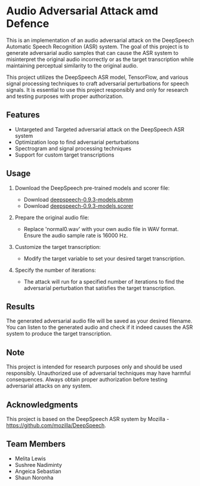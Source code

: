 # Audio Adversarial Attack amd Defence
This is an implementation of an audio adversarial attack on the DeepSpeech Automatic Speech Recognition (ASR) system. The goal of this project is to generate adversarial audio samples that can cause the ASR system to misinterpret the original audio incorrectly or as the target transcription while maintaining perceptual similarity to the original audio.

This project utilizes the DeepSpeech ASR model, TensorFlow, and various signal processing techniques to craft adversarial perturbations for speech signals. It is essential to use this project responsibly and only for research and testing purposes with proper authorization.

## Features
* Untargeted and Targeted adversarial attack on the DeepSpeech ASR system
* Optimization loop to find adversarial perturbations
* Spectrogram and signal processing techniques
* Support for custom target transcriptions

## Usage
1. Download the DeepSpeech pre-trained models and scorer file:
   - Download [deepspeech-0.9.3-models.pbmm](https://github.com/mozilla/DeepSpeech/releases/download/v0.9.3/deepspeech-0.9.3-models.pbmm)
   - Download [deepspeech-0.9.3-models.scorer](https://github.com/mozilla/DeepSpeech/releases/download/v0.9.3/deepspeech-0.9.3-models.scorer)

2. Prepare the original audio file:
   * Replace 'normal0.wav' with your own audio file in WAV format. Ensure the audio sample rate is 16000 Hz.

3. Customize the target transcription:
   * Modify the target variable to set your desired target transcription.

4. Specify the number of iterations:
   * The attack will run for a specified number of iterations to find the adversarial perturbation that satisfies the target transcription.

## Results
The generated adversarial audio file will be saved as your desired filename. You can listen to the generated audio and check if it indeed causes the ASR system to produce the target transcription.

## Note
This project is intended for research purposes only and should be used responsibly. Unauthorized use of adversarial techniques may have harmful consequences. Always obtain proper authorization before testing adversarial attacks on any system.

## Acknowledgments
This project is based on the DeepSpeech ASR system by Mozilla - https://github.com/mozilla/DeepSpeech.

## Team Members
* Melita Lewis
* Sushree Nadiminty
* Angeica Sebastian
* Shaun Noronha

